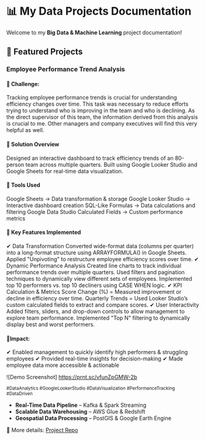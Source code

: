 # 📊 My Data Projects Documentation

Welcome to my **Big Data & Machine Learning** project documentation!

## 🚀 Featured Projects

### Employee Performance Trend Analysis

#### 🚀 Challenge: 
Tracking employee performance trends is crucial for understanding efficiency changes over time. This task was necessary to reduce efforts trying to understand who is improving in the team and who is declining. As the direct supervisor of this team, the information derived from this analysis is crucial to me. Other managers and company executives will find this very helpful as well. 

#### 🚀 Solution Overview
Designed an interactive dashboard to track efficiency trends of an 80-person team across multiple quarters.
Built using Google Looker Studio and Google Sheets for real-time data visualization.

#### 🚀 Tools Used
Google Sheets → Data transformation & storage
Google Looker Studio → Interactive dashboard creation
SQL-Like Formulas → Data calculations and filtering
Google Data Studio Calculated Fields → Custom performance metrics

#### 🚀 Key Features Implemented

✔ Data Transformation
Converted wide-format data (columns per quarter) into a long-format structure using ARRAYFORMULA() in Google Sheets.
Applied "Unpivoting" to restructure employee efficiency scores over time.
✔ Dynamic Performance Analysis
Created line charts to track individual performance trends over multiple quarters.
Used filters and pagination techniques to dynamically view different sets of employees.
Implemented top 10 performers vs. top 10 decliners using CASE WHEN logic.
✔ KPI Calculation & Metrics
Score Change (%) = Measured improvement or decline in efficiency over time.
Quarterly Trends = Used Looker Studio’s custom calculated fields to extract and compare scores.
✔ User Interactivity
Added filters, sliders, and drop-down controls to allow management to explore team performance.
Implemented "Top N" filtering to dynamically display best and worst performers.

#### 🚀Impact:
✔ Enabled management to quickly identify high performers & struggling employees
✔ Provided real-time insights for decision-making
✔ Made employee data more accessible & actionable

![Demo Screenshot] https://prnt.sc/vfunZpGMW-2b

<small> #DataAnalytics #GoogleLookerStudio #DataVisualization #PerformanceTracking #DataDriven </small>


- **Real-Time Data Pipeline** – Kafka & Spark Streaming  
- **Scalable Data Warehousing** – AWS Glue & Redshift  
- **Geospatial Data Processing** – PostGIS & Google Earth Engine  

📌 More details: [Project Repo](https://github.com/yourusername/my-data-project)

